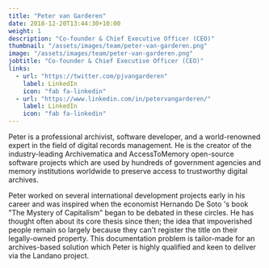 ```yaml
---
title: "Peter van Garderen"
date: 2018-12-20T13:44:30+10:00
weight: 1
description: "Co-founder & Chief Executive Officer (CEO)"
thumbnail: "/assets/images/team/peter-van-garderen.png"
image: "/assets/images/team/peter-van-garderen.png"
jobtitle: "Co-founder & Chief Executive Officer (CEO)"
links:
  - url: "https://twitter.com/pjvangarderen"
    label: LinkedIn
    icon: "fab fa-linkedin"
  - url: "https://www.linkedin.com/in/petervangarderen/"
    label: LinkedIn
    icon: "fab fa-linkedin"
---
```

Peter is a professional archivist, software developer, and a world-renowned expert in the field of digital records management. He is the creator of the industry-leading Archivematica and AccessToMemory open-source software projects which are used by hundreds of government agencies and memory institutions worldwide to preserve access to trustworthy digital archives.

Peter worked on several international development projects early in his career and was inspired when the economist Hernando De Soto 's book "The Mystery of Capitalism" began to be debated in these circles. He has thought often about its core thesis since then; the idea that impoverished people remain so largely because they can't register the title on their legally-owned property. This documentation problem is tailor-made for an archives-based solution which Peter is highly qualified and keen to deliver via the Landano project.